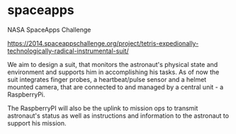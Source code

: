 spaceapps
=========

NASA SpaceApps Challenge

https://2014.spaceappschallenge.org/project/tetris-expedionally-technologically-radical-instrumental-suit/

We aim to design a suit, that monitors the astronaut's physical state and environment and supports him in accomplishing his tasks. As of now the suit integrates finger probes, a heartbeat/pulse sensor and a helmet mounted camera, that are connected to and managed by a central unit - a RaspberryPi.

The RaspberryPI will also be the uplink to mission ops to transmit astronaut's status as well as instructions and information to the astronaut to support his mission.


